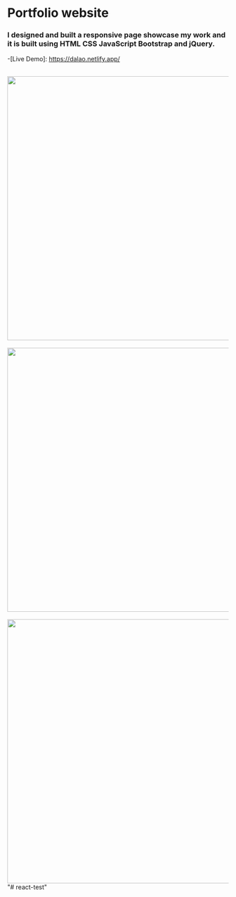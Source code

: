 # Portfolio website

### I designed and built a responsive page showcase my work and it is built using  HTML CSS JavaScript Bootstrap and jQuery.


-[Live Demo]: https://dalao.netlify.app/



<br>
    <img src="https://raw.githubusercontent.com/AhmadDalao/Portfolio/blob/master/src/images/page1.jpg" height="600" width="1000"/>
<br>


<br>
    <img src="https://raw.githubusercontent.com/AhmadDalao/Portfolio/blob/master/src/images/page2.png" height="600" width="1000"/>
<br>

<br>
    <img src="https://raw.githubusercontent.com/AhmadDalao/Portfolio/blob/master/src/images/page3.png" height="600" width="1000"/>
<br>
"# react-test" 
